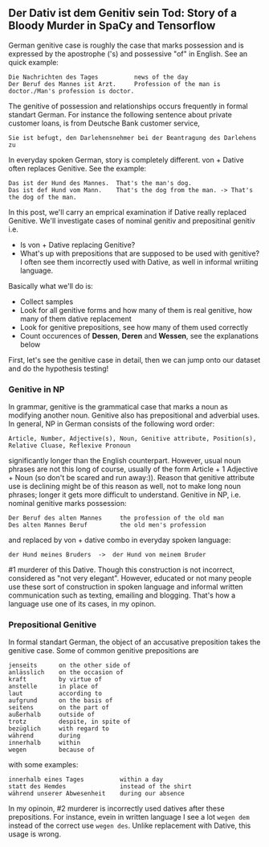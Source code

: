 ## Der Dativ ist dem Genitiv sein Tod: Story of a Bloody Murder in SpaCy and Tensorflow

German genitive case is roughly the case that marks possession and is expressed by the apostrophe ('s) and possessive "of" in English. See an quick example:
```
Die Nachrichten des Tages          news of the day
Der Beruf des Mannes ist Arzt.     Profession of the man is doctor./Man's profession is doctor.
```
The genitive of possession and relationships occurs frequently in formal standart German. For instance the following sentence about private customer loans, is from Deutsche Bank customer service, 
```
Sie ist befugt, den Darlehensnehmer bei der Beantragung des Darlehens zu 
```
In everyday spoken German, story is completely different. von + Dative often replaces Genitive. See the example:
```
Das ist der Hund des Mannes.  That's the man's dog.
Das ist def Hund vom Mann.    That's the dog from the man. -> That's the dog of the man.
```
In this post, we'll carry an emprical examination if Dative really replaced Genitive. We'll investigate cases of nominal genitiv and prepositinal genitiv i.e.
- Is von + Dative replacing Genitive?
- What's up with prepositions that are supposed to be used with genitive? I often see them incorrectly used with Dative, as well in informal wriiting language.

Basically what we'll do is: 
- Collect samples
- Look for all genitive forms and how many of them is real genitive, how many of them dative replacement
- Look for genitive prepositions, see how many of them used correctly
- Count occurences of **Dessen**, **Deren** and **Wessen**, see the explanations below

First, let's see the genitive case in detail, then we can jump onto our dataset and do the hypothesis testing!

### Genitive in NP

In grammar, genitive is the grammatical case that marks a noun as modifying another noun. Genitive also has prepositional and adverbial uses.
In general, NP in German consists of the following word order:
```
Article, Number, Adjective(s), Noun, Genitive attribute, Position(s), Relative Cluase, Reflexive Pronoun
```
significantly longer than the English counterpart. However, usual noun phrases are not this long of course, usually of the form Article + 1 Adjective + Noun (so don't be scared and run away:)). Reason that genitive attribute use is declining might be of this reason as well, not to make long noun phrases; longer it gets more difficult to understand.
Genitive in NP, i.e. nominal genitive marks possession:
```
Der Beruf des alten Mannes     the profession of the old man
Des alten Mannes Beruf         the old men's profession
```
and replaced by von + dative combo in everyday spoken language:
```
der Hund meines Bruders  ->  der Hund von meinem Bruder
```
#1 murderer of this Dative. Though this construction is not incorrect, considered as "not very elegant". However, educated or not many people use these sort of construction in spoken language and informal written communication such as texting, emailing and blogging. That's how a language use one of its cases, in my opinon.

### Prepositional Genitive

In formal standart German, the object of an accusative preposition takes the genitive case. Some of common genitive prepositions are
```
jenseits      on the other side of
anlässlich    on the occasion of
kraft         by virtue of
anstelle      in place of
laut          according to
aufgrund      on the basis of
seitens       on the part of
außerhalb     outside of
trotz         despite, in spite of
bezüglich     with regard to
während       during
innerhalb     within
wegen         because of
```
with some examples:
```
innerhalb eines Tages          within a day
statt des Hemdes               instead of the shirt
während unserer Abwesenheit    during our absence
```

In my opinoin, #2 murderer is incorrectly used datives after these prepositions. For instance, evein in written language I see a lot `wegen dem` instead of the correct use `wegen des`. Unlike replacement with Dative, this usage is wrong.



